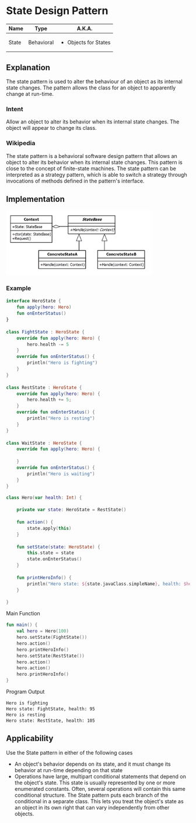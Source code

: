 # State Design Pattern

|Name|Type|A.K.A.|
|---|---|---|
|State|Behavioral|<ul><li>Objects for States</li></ul>|

## Explanation

The state pattern is used to alter the behaviour of an object as its internal state changes. The pattern allows the
class for an object to apparently change at run-time.

### Intent

Allow an object to alter its behavior when its internal state changes. The object will appear to change its class.

### Wikipedia

The state pattern is a behavioral software design pattern that allows an object to alter its behavior when its internal
state changes. This pattern is close to the concept of finite-state machines. The state pattern can be interpreted as a
strategy pattern, which is able to switch a strategy through invocations of methods defined in the pattern's interface.

## Implementation

<img src="./src/main/resources/state-uml.png" width="400">

### Example

```kotlin
interface HeroState {
    fun apply(hero: Hero)
    fun onEnterStatus()
}

class FightState : HeroState {
    override fun apply(hero: Hero) {
        hero.health -= 5
    }
    override fun onEnterStatus() {
        println("Hero is fighting")
    }
}

class RestState : HeroState {
    override fun apply(hero: Hero) {
        hero.health += 5;
    }
    override fun onEnterStatus() {
        println("Hero is resting")
    }
}

class WaitState : HeroState {
    override fun apply(hero: Hero) {

    }
    override fun onEnterStatus() {
        println("Hero is waiting")
    }
}
```

```kotlin
class Hero(var health: Int) {

    private var state: HeroState = RestState()

    fun action() {
        state.apply(this)
    }

    fun setState(state: HeroState) {
        this.state = state
        state.onEnterStatus()
    }

    fun printHeroInfo() {
        println("Hero state: ${state.javaClass.simpleName}, health: $health")
    }

}
```

Main Function

```kotlin
fun main() {
    val hero = Hero(100)
    hero.setState(FightState())
    hero.action()
    hero.printHeroInfo()
    hero.setState(RestState())
    hero.action()
    hero.action()
    hero.printHeroInfo()
}
```

Program Output

```
Hero is fighting
Hero state: FightState, health: 95
Hero is resting
Hero state: RestState, health: 105
```

## Applicability

Use the State pattern in either of the following cases

* An object's behavior depends on its state, and it must change its behavior at run-time depending on that state
* Operations have large, multipart conditional statements that depend on the object's state. This state is usually
  represented by one or more enumerated constants. Often, several operations will contain this same conditional
  structure. The State pattern puts each branch of the conditional in a separate class. This lets you treat the object's
  state as an object in its own right that can vary independently from other objects.
